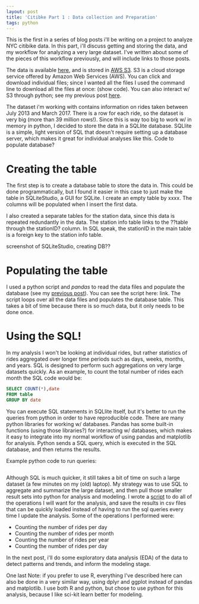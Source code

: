 ```yaml
---
layout: post
title: 'Citibke Part 1 : Data collection and Preparation'
tags: python
---
```


This is the first in a series of blog posts i'll be writing on a project to analyze NYC citibike data. In this part, i'll discuss getting and storing the data, and my workflow for analyzing a very large dataset. I've written about some of the pieces of this workflow previously, and will include links to those posts.

The data is available [here](https://s3.amazonaws.com/tripdata/index.html), and is stored in [AWS S3](https://aws.amazon.com/s3/). S3 is a cloud storage service offered by Amazon Web Services (AWS). You can click and download individual files; since I wanted all the files I used the command line to download all the files at once: (show code). You can also interact w/ S3 through python; see my previous post [here](https://andypicke.github.io/aws_s3/).

The dataset i'm working with contains information on rides taken between July 2013 and March 2017. There is a row for each ride, so the dataset is very big (more than 39 million rows!). Since this is way too big to work w/ in memory in python, I decided to store the data in a SQLlite database. SQLlite is a simple, light version of SQL that doesn't require setting up a database server, which makes it great for individual analyses like this. Code to populate database?

# Creating the table
The first step is to create a database table to store the data in. This could be done programmatically, but I found it easier in this case to just make the table in SQLiteStudio, a GUI for SQLite. I create an empty table by xxxx. The columns will be populated when I insert the first data.

I also created a separate tables for the station data, since this data is repeated redundantly in the data. The station info table links to the ??table through the stationID? column. In SQL speak, the stationID in the main table is a foreign key to the station info table.

screenshot of SQLiteStudio, creating DB??

# Populating the table
I used a python script and *pandas* to read the data files and populate the database (see my [previous post](https://andypicke.github.io/sql_pandas_post/)). You can see the script here: link. The script loops over all the data files and populates the database table. This takes a bit of time because there is so much data, but it only needs to be done once.


# Using the SQL!
In my analysis I won't be looking at individual rides, but rather statistics of rides aggregated over longer time periods such as days, weeks, months, and years. SQL is designed to perform such aggregations on very large datasets quickly. As an example, to count the total number of rides each month the SQL code would be:

``` SQL
SELECT COUNT(*),date
FROM table
GROUP BY date
```

You can execute SQL statements in SQLlite itself, but it's better to run the queries from python in order to have reproducible code. There are many python libraries for working w/ databases. Pandas has some built-in functions (using those libraries?) for interacting w/ databases, which makes it easy to integrate into my normal workflow of using pandas and matplotlib for analysis. Python sends a SQL query, which is executed in the SQL database, and then returns the results.

Example python code to run queries:

``` python

```

Although SQL is much quicker, it still takes a bit of time on such a large dataset (a few minutes on my (old) laptop). My strategy was to use SQL to aggregate and summarize the large dataset, and then pull those smaller result sets into python for analysis and modeling. I wrote a [script](https://github.com/andypicke/NYC_citibike/blob/master/citibike_MakeDataFromSQL.ipynb) to do all of the operations I will want for the analysis, and save the results in csv files that can be quickly loaded instead of having to run the sql queries every time I update the analysis. Some of the operations I performed were:
- Counting the number of rides per day
- Counting the number of rides per month
- Counting the number of rides per year
- Counting the number of rides per day


In the next post, i'll do some exploratory data analysis (EDA) of the data to detect patterns and trends, and inform the modeling stage.


One last Note: if you prefer to use R, everything I've described here can also be done in a very similar way, using dplyr and ggplot instead of pandas and matplotlib. I use both R and python, but chose to use python for this analysis, because I like sci-kit learn better for modeling.
